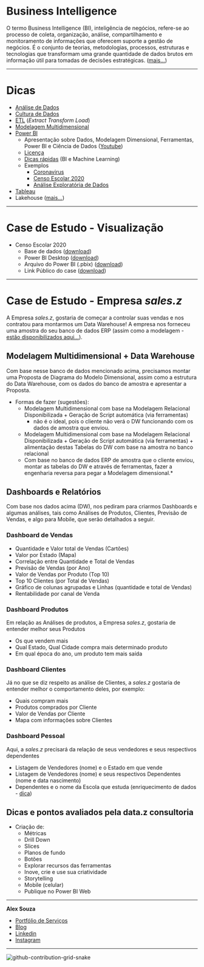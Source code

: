 # Business Intelligence

O termo Business Intelligence (BI), inteligência de negócios, refere-se ao processo de coleta, organização, análise, compartilhamento e monitoramento de informações que oferecem suporte a gestão de negócios. É o conjunto de teorias, metodologias, processos, estruturas e tecnologias que transformam uma grande quantidade de dados brutos em informação útil para tomadas de decisões estratégicas. ([mais...](https://medium.com/blog-do-zouza/deepening-into-data-warehouse-2900f49faa2))

-----------
# Dicas
- [Análise de Dados](https://medium.com/blog-do-zouza/data-analysis-27a0a3a310a1)
- [Cultura de Dados](https://medium.com/blog-do-zouza/data-driven-organizations-concept-tips-and-a-short-guide-44070f5eed25)
- [ETL](https://blogdozouza.wordpress.com/bi/etl/) (*Extract Transform Load*)
- [Modelagem Multidimensional](https://medium.com/blog-do-zouza/deepening-into-data-warehouse-2900f49faa2)
- [Power BI](https://blogdozouza.wordpress.com/bi/microsoft/power-bi/)
  - Apresentação sobre Dados, Modelagem Dimensional, Ferramentas, Power BI e Ciência de Dados ([Youtube](https://www.youtube.com/watch?v=BgaZ7TrpWsk))
  - [Licença](https://blogdozouza.wordpress.com/2020/03/04/licenciamento-do-power-bi/) 
  - [Dicas rápidas](https://www.instagram.com/alexsouzamsc/) (BI e Machine Learning)
  - Exemplos
    - [Coronavirus](https://app.powerbi.com/view?r=eyJrIjoiOGY3ZWYxNmQtNWY4OC00NGEwLTlhYTUtMDQ2NDZjMjJhOWI1IiwidCI6IjBjNzE1Yjc3LTNmNjktNDY2NC05NmM0LWI0Yjc2MTI0OTk1YSJ9)
    - [Censo Escolar 2020](https://app.powerbi.com/view?r=eyJrIjoiODJmNGY3YzctNGRhOC00MWMwLWI0YWQtNDE2NWViMzc0ZmNhIiwidCI6Ijc5YmY2Y2FlLWMwZWEtNGMzOS04ODgzLWVkNzIzY2Y1NTQ5MiJ9)
    - [Análise Exploratória de Dados](https://blogdozouza.wordpress.com/2021/03/28/censo-escolar-analise-exploratoria-de-dados-aed/)
- [Tableau](https://blogdozouza.wordpress.com/bi/tableau/)
- Lakehouse ([mais...](https://github.com/aasouzaconsult/lakehouse))

-----------

# Case de Estudo - Visualização
- Censo Escolar 2020
  - Base de dados ([download](https://github.com/aasouzaconsult/business_intelligence/blob/main/Censo2020_inep.csv))
  - Power BI Desktop ([download](https://www.microsoft.com/pt-br/download/details.aspx?id=58494))
  - Arquivo do Power BI (.pbix) ([download](https://github.com/aasouzaconsult/business_intelligence/blob/main/PowerBI.pbix))
  - Link Público do case ([download](https://app.powerbi.com/view?r=eyJrIjoiOGVlMzVhMTEtMjdiZi00NjM3LThkOWQtYzRhYTBhZWIwYmYxIiwidCI6Ijc5YmY2Y2FlLWMwZWEtNGMzOS04ODgzLWVkNzIzY2Y1NTQ5MiJ9))

-----------
# Case de Estudo - Empresa *sales.z*

A Empresa *sales.z*, gostaria de começar a controlar suas vendas e nos contratou para montarmos um Data Warehouse! A empresa nos forneceu uma amostra do seu banco de dados ERP (assim como a modelagem - [estão disponibilizados aqui...](https://github.com/aasouzaconsult/banco-de-dados-para-analistas-e-cientistas-de-dados/tree/main/sales.z)).

## Modelagem Multidimensional + Data Warehouse

Com base nesse banco de dados mencionado acima, precisamos montar uma Proposta de Diagrama do Modelo Dimensional, assim como a estrutura do Data Warehouse, com os dados do banco de amostra e apresentar a Proposta.

- Formas de fazer (sugestões):
  - Modelagem Multidimensional com base na Modelagem Relacional Disponibilizada + Geração de Script automática (via ferramentas)
    -  não é o ideal, pois o cliente não verá o DW funcionando com os dados de amostra que enviou.
  - Modelagem Multidimensional com base na Modelagem Relacional Disponibilizada + Geração de Script automática (via ferramentas) + alimentação destas Tabelas do DW com base na amostra no banco relacional
  - Com base no banco de dados ERP de amostra que o cliente enviou, montar as tabelas do DW e através de ferramentas, fazer a engenharia reversa para pegar a Modelagem dimensional.*
 
## Dashboards e Relatórios

Com base nos dados acima (DW), nos pediram para criarmos Dashboards e algumas análises, tais como Análises de Produtos, Clientes, Previsão de Vendas, e algo para Mobile, que serão detalhados a seguir.

### Dashboard de Vendas
- Quantidade e Valor total de Vendas (Cartões)
- Valor por Estado (Mapa)
- Correlação entre Quantidade e Total de Vendas
- Previsão de Vendas (por Ano)
- Valor de Vendas por Produto (Top 10)
- Top 10 Clientes (por Total de Vendas)
- Gráfico de colunas agrupadas e Linhas (quantidade e total de Vendas)
- Rentabilidade por canal de Venda 

### Dashboard Produtos
Em relação as Análises de produtos, a Empresa *sales.z*, gostaria de entender melhor seus Produtos
- Os que vendem mais
- Qual Estado, Qual Cidade compra mais determinado produto
- Em qual época do ano, um produto tem mais saída

### Dashboard Clientes
Já no que se diz respeito as análise de Clientes, a *sales.z* gostaria de entender melhor o comportamento deles, por exemplo:
- Quais compram mais
- Produtos comprados por Cliente
- Valor de Vendas por Cliente
- Mapa com informações sobre Clientes

### Dashboard Pessoal
Aqui, a *sales.z* precisará da relação de seus vendedores e seus respectivos dependentes
- Listagem de Vendedores (nome) e o Estado em que vende
- Listagem de Vendedores (nome) e seus respectivos Dependentes (nome e data nascimento)
- Dependentes e o nome da Escola que estuda (enriquecimento de dados - [dica](https://github.com/aasouzaconsult/banco-de-dados-para-analistas-e-cientistas-de-dados/blob/main/sales.z/Censo2020_inep.csv))

## Dicas e pontos avaliados pela **data.z consultoria**
- Criação de:
  - Métricas
  - Drill Down
  - Slices
  - Planos de fundo
  - Botões
  - Explorar recursos das ferramentas
  - Inove, crie e use sua criatividade
  - Storytelling
  - Mobile (celular)
  - Publique no Power BI Web

-----------
**Alex Souza**
- [Portfólio de Serviços](https://github.com/aasouzaconsult/Cientista-de-Dados)
- [Blog](https://medium.com/blog-do-zouza)
- [Linkedin](https://www.linkedin.com/in/alex-souza/)
- [Instagram](https://www.instagram.com/alexsouzamsc/)

------
![github-contribution-grid-snake](https://user-images.githubusercontent.com/29084827/164712340-6b03015f-a428-4731-b1b9-a5605de203b2.svg)
